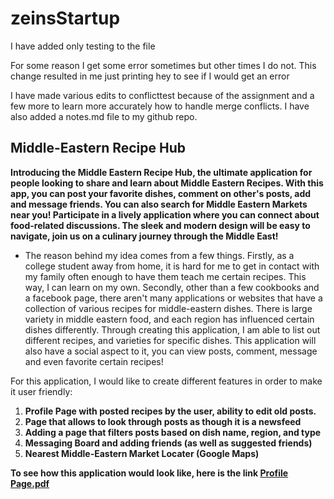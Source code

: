 # zeinsStartup
 I have added only testing to the file

 For some reason I get some error sometimes but other times I do not. This change resulted in me just printing hey to see if I would get an error

 I have made various edits to conflicttest because of the assignment and a few more to learn more accurately how to handle merge conflicts. I have also added a notes.md file to my github repo.
 

## Middle-Eastern Recipe Hub

**Introducing the Middle Eastern Recipe Hub, the ultimate application for people looking to share and learn about Middle Eastern Recipes. With this app, you can post your favorite dishes, comment on other's posts, add and message friends. You can also search for Middle Eastern Markets near you! Participate in a lively application where you can connect about food-related discussions. The sleek and modern design will be easy to navigate, join us on a culinary journey through the Middle East!**

- The reason behind my idea comes from a few things. Firstly, as a college student away from home, it is hard for me to get in contact with my family often enough to have them teach me certain recipes. This way, I can learn on my own. Secondly, other than a few cookbooks and a facebook page, there aren't many applications or websites that have a collection of various recipes for middle-eastern dishes. There is large variety in middle eastern food, and each region has influenced certain dishes differently. Through creating this application, I am able to list out different recipes, and varieties for specific dishes. This application will also have a social aspect to it, you can view posts, comment, message and even favorite certain recipes!
 
 
For this application, I would like to create different features in order to make it user friendly:

1. **Profile Page with posted recipes by the user, ability to edit old posts.**
2. **Page that allows to look through posts as though it is a newsfeed**
3. **Adding a page that filters posts based on dish name, region, and type**
4. **Messaging Board and adding friends (as well as suggested friends)**
5. **Nearest Middle-Eastern Market Locater (Google Maps)**

**To see how this application would look like, here is the link [Profile Page.pdf](https://github.com/zeinmusarsaa/zeinsStartup/files/11410123/Profile.Page.pdf)**






